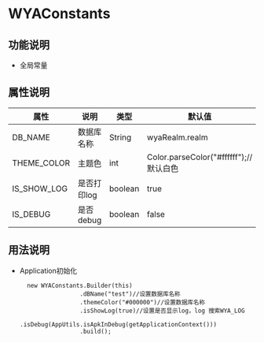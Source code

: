 # WYAConstants
## 功能说明
- 全局常量

## 属性说明
属性 | 说明 | 类型 | 默认值
---|---|---|---
DB_NAME|数据库名称|String|wyaRealm.realm
THEME_COLOR|主题色|int|Color.parseColor("#ffffff");//默认白色
IS_SHOW_LOG|是否打印log|boolean|true
IS_DEBUG|是否debug|boolean|false

## 用法说明
- Application初始化
       
        new WYAConstants.Builder(this)
                       .dBName("test")//设置数据库名称
                       .themeColor("#000000")//设置数据库名称
                       .isShowLog(true)//设置是否显示log，log 搜索WYA_LOG
                       .isDebug(AppUtils.isApkInDebug(getApplicationContext()))
                       .build();
